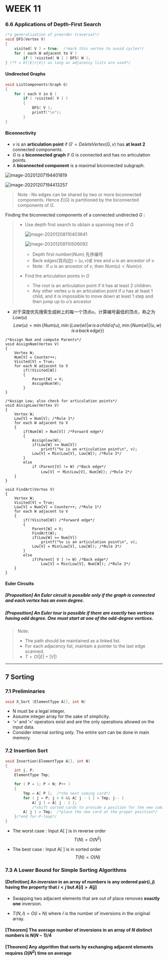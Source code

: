 # WEEK 11

### 6.6 Applications of Depth-First Search

```c
/*a generalization of preorder traversal*/
void DFS(Vertex V)
{   
    visited[ V ] = true;  /*mark this vertex to avoid cycles*/
    for ( each W adjacent to V )
        if ( !visited[ W ] ) DFS( W );
} /*T = O(|E|+|V|) as long as adjacency lists are used*/
```

#### Undirected Graphs

```c
void ListComponents(Graph G)
{   
    for ( each V in G ) 
        if ( !visited[ V ] ) 
        {
			DFS( V );
            printf("\n");
        }
}
```

#### Biconnectivity

- $v$ is an **articulation point** if $G'=DeleteVertex(G, v)$ has **at least 2** connected components.
- $G$ is a **biconnected graph** if $G$ is connected and has no articulation points.
- A **biconnected component** is a maximal biconnected subgraph.

![image-20201207194401819](picture/image-20201207194401819.png)

![image-20201207194413257](picture/image-20201207194413257.png)

> Note : No edges can be shared by two or more biconnected components.  Hence $E(G)$ is partitioned by the biconnected components of $G$.

Finding the biconnected components of a connected undirected $G$ :

> - Use depth first search to obtain a spanning tree of $G$
>
>   ![image-20201208110403641](picture/image-20201208110403641.png)
>
>   ![image-20201208110506092](picture/image-20201208110506092.png)
>
>   - Depth first number($Num$) 先序编号
>   - Back edges(背向边) = $(u,v)\notin$ tree and $u$ is an ancestor of $v$.
>   - Note : If $u$ is an ancestor of $v$, then $Num(u)<Num(v)$.
>
> - Find the articulation points in $G$
>   - The root is an articulation point if it has at least 2 children.
>   - Any other vertex $u$ is an articulation point if $u$ has at least 1 child, and it is impossible to move down at least 1 step and then jump up to $u$‘s ancestor

- 对于深度优先搜索生成树上的每一个顶点$u$，计算编号最低的顶点，称之为$Low(u)$
  $$
  Low(u)=\min\{Num(u),\min\{Low(w)|w\,is\,a\,child\,of\,u\},\min\{Num(w)|(u,w)\,is\,a\,back\,edge\}\}
  $$

```pseudocode
/*Assign Num and compute Parents*/
void AssignNum(Vertex V)
{
	Vertex W;
	Num[V] = Counter++;
	Visited[V] = True;
	for each W adjacent to V
		if(!Visited[W])
		{
			Parent[W] = V;
			AssignNum(W);
		}
}
```

```pseudocode
/*Assign Low; also check for articulation points*/
void AssignLow(Vertex V)
{
	Vertex W;
	Low[V] = Num[V]; /*Rule 1*/
	for each W adjacent to V
	{
		if(Num[W] > Num[V]) /*Forward edge*/
		{
			Assignlow(W);
			if(Low[W] >= Num[V])
				printf("%v is an articulation point\n", v);
			Low[V] = Min(Low[V], Low[W]); /*Rule 3*/
		}
		else
			if (Parent[V] != W) /*Back edge*/
				Low[V] ＝ Min(Low[V], Num[W]); /*Rule 2*/
	}
}
```

```pseudocode
void FindArt(Vertex V)
{
	Vertex W;
	Visited[V] = True;
	Low[V] = Num[V] = Counter++; /*Rule 1*/
	for each W adjacent to V
	{
		if(!Visited[W]) /*Forward edge*/
		{
			Parent[W] = V;
			FindArt(W);
			if(Low[W] >= Num[V])
				printf("%v is an articulation point\n", v);
			Low[V] = Min(Low[V], Low[W]); /*Rule 3*/
		}
		else
			if(Parent[ V ] != W) /*Back edge*/
				Low[V] = Min(Low[V], Num[W]); /*Rule 2*/
	}
}
```

#### Euler Circuits

##### [Proposition] An Euler circuit is possible only if the graph is connected and each vertex has an *even* degree.

##### [Proposition] An Euler tour is possible if there are exactly *two* vertices having odd degree.  One must start at one of the odd-degree vertices.

> Note:
>
> - The path should be maintained as a linked list.
> - For each adjacency list, maintain a pointer to the last edge scanned.
> - $T=O(|E|+|V|)$

---



## 7 Sorting

### 7.1 Preliminaries

```c
void X_Sort (ElementType A[], int N)
```

- N must be a legal integer.
- Assume integer array for the sake of simplicity.
- ‘>’ and ‘<’ operators exist and are the only operations allowed on the input data.
- Consider internal sorting only. The entire sort can be done in main memory.

### 7.2 Insertion Sort

```c
void Insertion(ElementType A[], int N)
{ 
	int j, P; 
	ElementType Tmp; 

	for ( P = 1; P < N; P++ ) 
    { 
		Tmp = A[ P ];  /*the next coming card*/
		for ( j = P; j > 0 && A[ j - 1 ] > Tmp; j-- ) 
			A[ j ] = A[ j - 1 ]; 
        	/*shift sorted cards to provide a position for the new coming card*/
		A[ j ] = Tmp;  /*place the new card at the proper position*/
	}/*end for-P-loop*/
}
```

- The worst case : Input A[ ] is in reverse order
  $$
  T(N)=O(N^2)
  $$

- The best case : Input A[ ] is in sorted order
  $$
  T(N)=O(N)
  $$

### 7.3 A Lower Bound for Simple Sorting Algorithms

#### [Definition] An *inversion* in an array of numbers is any ordered pair$(i,j)$ having the property that $i<j$ but $A[i]>A[j]$

- Swapping two adjacent elements that are out of place removes **exactly one** inversion.

- $T(N,I)=O(I+N)$ where $I$ is the number of inversions in the original array.

#### [Theorem] The average number of inversions in an array of $N$ distinct numbers is $N(N-1)/4$

#### [Theorem] Any algorithm that sorts by exchanging adjacent elements requires $\Omega(N^2)$ time on average


